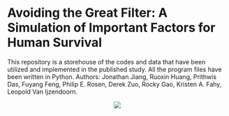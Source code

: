 # Avoiding the Great Filter: A Simulation of Important Factors for Human Survival
This repository is a storehouse of the codes and data that have been utilized and implemented in the published study. All the program files have been written in Python. Authors: Jonathan Jiang, Ruoxin Huang, Prithwis Das, Fuyang Feng, Philip E. Rosen, Derek Zuo, Rocky Gao, Kristen A. Fahy, Leopold Van Ijzendoorn.

<p align="center">
  <img src="https://planetaryprotection.jpl.nasa.gov/resources/img/layout/logo_nasa_trio_black@2x.png">
</p>  
